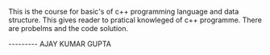 This is the course for basic's of c++ programming language and data structure.
This gives reader to pratical knowleged of c++ programme.
There are probelms and the code solution.


--------- AJAY KUMAR GUPTA 
